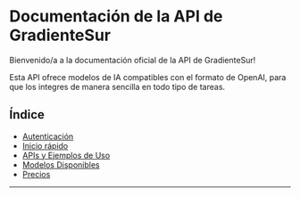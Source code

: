 # Documentación de la API de GradienteSur

Bienvenido/a a la documentación oficial de la API de GradienteSur!

Esta API ofrece modelos de IA compatibles con el formato de OpenAI, para que los integres de manera sencilla en todo tipo de tareas.


## Índice

- [Autenticación](comenzando/autenticacion.md)
- [Inicio rápido](comenzando/index.md)
- [APIs y Ejemplos de Uso](apis.md)
- [Modelos Disponibles](modelos.md)
- [Precios](pricings.md)

---
